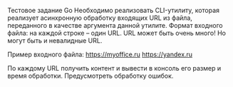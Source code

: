Тестовое задание Go
Необходимо реализовать CLI-утилиту, которая реализует асинхронную обработку входящих URL из файла, переданного в качестве аргумента данной утилите.
Формат входного файла: на каждой строке – один URL. URL может быть очень много! Но могут быть и невалидные URL.

Пример входного файла:
https://myoffice.ru
https://yandex.ru

По каждому URL получить контент и вывести в консоль его размер и время обработки. Предусмотреть обработку ошибок.
